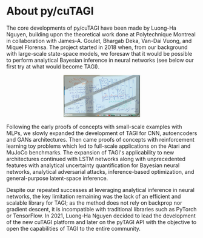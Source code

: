 # About py/cuTAGI

The core developments of py/cuTAGI have been made by Luong-Ha Nguyen, building upon the theoretical work done at Polytechnique Montreal in collaboration with James-A. Goulet, Bhargab Deka, Van-Dai Vuong, and Miquel Florensa. The project started in 2018 when, from our background with large-scale state-space models, we foresaw that it would be possible to perform analytical Bayesian inference in neural networks (see below our first try at what would become TAGI).
<p align="center">
<img src="./images/TAGI_2018.png"  width="40%" alt="TAGI initial trial iun 2018">
</p>
Following the early proofs of concepts with small-scale examples with MLPs, we slowly expanded the development of TAGI for CNN, autoencoders and GANs architectures. Then came proofs of concepts with reinforcement learning toy problems which led to full-scale applications on the Atari and MuJoCo benchmarks. The expansion of TAGI's applicability to new architectures continued with LSTM networks along with unprecedented features with analytical uncertainty quantification for Bayesian neural networks, analytical adversarial attacks, inference-based optimization, and general-purpose latent-space inference.

Despite our repeated successes at leveraging analytical inference in neural networks, the key limitation remaining was the lack of an efficient and scalable library for TAGI; as the method does not rely on backprop nor gradient descent, it is incompatible with traditional libraries such as PyTorch or TensorFlow. In 2021, Luong-Ha Nguyen decided to lead the development of the new cuTAGI platform and later on the pyTAGI API with the objective to open the capabilities of TAGI to the entire community.